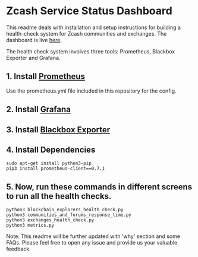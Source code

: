 # Zcash Service Status Dashboard
This readme deals with installation and setup instructions for building a health-check system for Zcash communities and exchanges. The dashboard is live [here](https://zcashservicestatus.info).

The health check system involves three tools: Prometheus, Blackbox Exporter and Grafana.

## 1. Install [Prometheus](https://www.digitalocean.com/community/tutorials/how-to-install-prometheus-on-ubuntu-16-04)
Use the prometheus.yml file included in this repository for the config.


## 2. Install [Grafana](https://www.digitalocean.com/community/tutorials/how-to-install-and-secure-grafana-on-ubuntu-18-04)


## 3. Install [Blackbox Exporter](https://www.digitalocean.com/community/tutorials/how-to-use-alertmanager-and-blackbox-exporter-to-monitor-your-web-server-on-ubuntu-16-04)


## 4. Install Dependencies
```
sudo apt-get install python3-pip
pip3 install prometheus-client==0.7.1
```


## 5. Now, run these commands in different screens to run all the health checks.

```
python3 blockchain_explorers_health_check.py
python3 communities_and_forums_response_time.py
python3 exchanges_health_check.py
python3 metrics.py
```


Note: This readme will be further updated with 'why' section and some FAQs. Please feel free to open any issue and provide us your valuable feedback.
